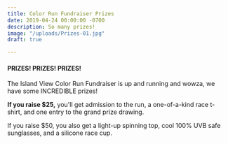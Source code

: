 ```yaml
---
title: Color Run Fundraiser Prizes
date: 2019-04-24 00:00:00 -0700
description: So many prizes!
image: "/uploads/Prizes-01.jpg"
draft: true

---
```

#### PRIZES! PRIZES! PRIZES!

The Island View Color Run Fundraiser is up and running and wowza, we have some INCREDIBLE prizes!

**If you raise $25,** you'll get admission to the run, a one-of-a-kind race t-shirt, and one entry to the grand prize drawing.

If you raise $50, you also get a light-up spinning top, cool 100% UVB safe sunglasses, and a silicone race cup.